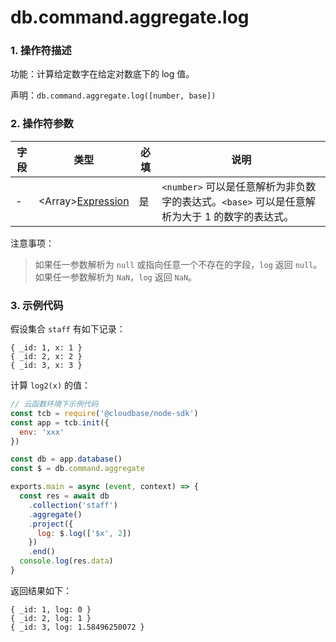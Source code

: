 # db.command.aggregate.log

### 1. 操作符描述

功能：计算给定数字在给定对数底下的 log 值。

声明：`db.command.aggregate.log([number, base])`

### 2. 操作符参数

| 字段 | 类型                                        | 必填 | 说明                                                                                          |
| ---- | ------------------------------------------- | ---- | --------------------------------------------------------------------------------------------- |
| -    | &lt;Array&gt;[Expression](../expression.md) | 是   | `<number>` 可以是任意解析为非负数字的表达式。`<base>` 可以是任意解析为大于 1 的数字的表达式。 |

注意事项：

> 如果任一参数解析为 `null` 或指向任意一个不存在的字段，`log` 返回 `null`。如果任一参数解析为 `NaN`，`log` 返回 `NaN`。

### 3. 示例代码

假设集合 `staff` 有如下记录：

```
{ _id: 1, x: 1 }
{ _id: 2, x: 2 }
{ _id: 3, x: 3 }
```

计算 `log2(x)` 的值：

```js
// 云函数环境下示例代码
const tcb = require('@cloudbase/node-sdk')
const app = tcb.init({
  env: 'xxx'
})

const db = app.database()
const $ = db.command.aggregate

exports.main = async (event, context) => {
  const res = await db
    .collection('staff')
    .aggregate()
    .project({
      log: $.log(['$x', 2])
    })
    .end()
  console.log(res.data)
}
```

返回结果如下：

```
{ _id: 1, log: 0 }
{ _id: 2, log: 1 }
{ _id: 3, log: 1.58496250072 }
```
